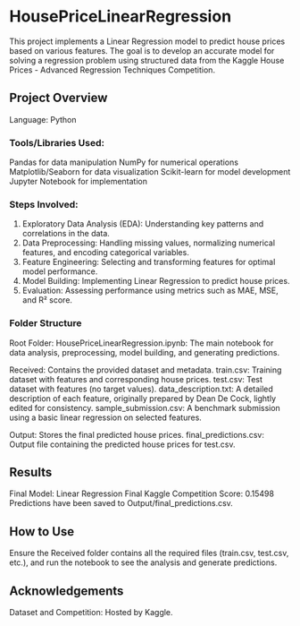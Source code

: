# HousePriceLinearRegression
This project implements a Linear Regression model to predict house prices based on various features. The goal is to develop an accurate model for solving a regression problem using structured data from the Kaggle House Prices - Advanced Regression Techniques Competition.

## Project Overview

Language: Python

### Tools/Libraries Used:

Pandas for data manipulation
NumPy for numerical operations
Matplotlib/Seaborn for data visualization
Scikit-learn for model development
Jupyter Notebook for implementation

### Steps Involved:
1. Exploratory Data Analysis (EDA): Understanding key patterns and correlations in the data.
2. Data Preprocessing: Handling missing values, normalizing numerical features, and encoding categorical variables.
3. Feature Engineering: Selecting and transforming features for optimal model performance.
4. Model Building: Implementing Linear Regression to predict house prices.
5. Evaluation: Assessing performance using metrics such as MAE, MSE, and R² score.

### Folder Structure

Root Folder:
	HousePriceLinearRegression.ipynb: The main notebook for data analysis, preprocessing, model building, and generating predictions.

Received: Contains the provided dataset and metadata.
	train.csv: Training dataset with features and corresponding house prices.
	test.csv: Test dataset with features (no target values).
	data_description.txt: A detailed description of each feature, originally prepared by Dean De Cock, lightly edited for consistency.
	sample_submission.csv: A benchmark submission using a basic linear regression on selected features.

Output: Stores the final predicted house prices.
	final_predictions.csv: Output file containing the predicted house prices for test.csv.

## Results
Final Model: Linear Regression
Final Kaggle Competition Score: 0.15498
Predictions have been saved to Output/final_predictions.csv.

## How to Use
Ensure the Received folder contains all the required files (train.csv, test.csv, etc.), and run the notebook to see the analysis and generate predictions.

## Acknowledgements
Dataset and Competition: Hosted by Kaggle.